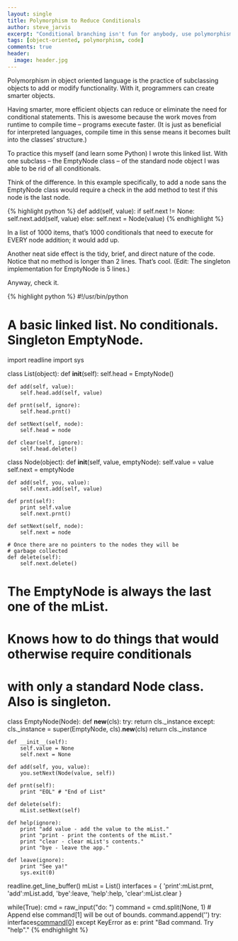 ```yaml
---
layout: single
title: Polymorphism to Reduce Conditionals
author: steve_jarvis
excerpt: "Conditional branching isn't fun for anybody, use polymorphism to avoid it."
tags: [object-oriented, polymorphism, code]
comments: true
header:
  image: header.jpg
---
```


Polymorphism in object oriented language is the practice of subclassing objects to add or modify functionality. With it, programmers can create smarter objects.

Having smarter, more efficient objects can reduce or eliminate the need for conditional statements. This is awesome because the work moves from runtime to compile time – programs execute faster. (It is just as beneficial for interpreted languages, compile time in this sense means it becomes built into the classes’ structure.)

To practice this myself (and learn some Python) I wrote this linked list. With one subclass – the EmptyNode class – of the standard node object I was able to be rid of all conditionals.

Think of the difference. In this example specifically, to add a node sans the EmptyNode class would require a check in the add method to test if this node is the last node.

{% highlight python %}
def add(self, value):
    if self.next != None:
        self.next.add(self, value)
    else:
        self.next = Node(value)
{% endhighlight %}

In a list of 1000 items, that’s 1000 conditionals that need to execute for EVERY node addition; it would add up.

Another neat side effect is the tidy, brief, and direct nature of the code. Notice that no method is longer than 2 lines. That’s cool. (Edit: The singleton implementation for EmptyNode is 5 lines.)

Anyway, check it.

{% highlight python %}
#!/usr/bin/python

# A basic linked list. No conditionals. Singleton EmptyNode.

import readline
import sys

class List(object):
    def __init__(self):
        self.head = EmptyNode()

    def add(self, value):
        self.head.add(self, value)

    def prnt(self, ignore):
        self.head.prnt()

    def setNext(self, node):
        self.head = node

    def clear(self, ignore):
        self.head.delete()

class Node(object):
    def __init__(self, value, emptyNode):
        self.value = value
        self.next = emptyNode

    def add(self, you, value):
        self.next.add(self, value)

    def prnt(self):
        print self.value
        self.next.prnt()

    def setNext(self, node):
        self.next = node

    # Once there are no pointers to the nodes they will be
    # garbage collected
    def delete(self):
        self.next.delete()

# The EmptyNode is always the last one of the mList.
# Knows how to do things that would otherwise require conditionals
# with only a standard Node class. Also is singleton.
class EmptyNode(Node):
    def __new__(cls):
        try:
            return cls._instance
        except:
            cls._instance = super(EmptyNode, cls).__new__(cls)
            return cls._instance

    def __init__(self):
        self.value = None
        self.next = None

    def add(self, you, value):
        you.setNext(Node(value, self))

    def prnt(self):
        print "EOL" # "End of List"

    def delete(self):
        mList.setNext(self)

    def help(ignore):
        print "add value - add the value to the mList."
        print "print - print the contents of the mList."
        print "clear - clear mList's contents."
        print "bye - leave the app."

    def leave(ignore):
        print "See ya!"
        sys.exit(0)


readline.get_line_buffer()
mList = List()
interfaces = {
    'print':mList.prnt,
    'add':mList.add,
    'bye':leave,
    'help':help,
    'clear':mList.clear
}

while(True):
    cmd = raw_input("do: ")
    command = cmd.split(None, 1)
    # Append else command[1] will be out of bounds.
    command.append('')
    try:
        interfaces[command[0]](command[1])
    except KeyError as e:
        print "Bad command. Try \"help\"."
{% endhighlight %}
